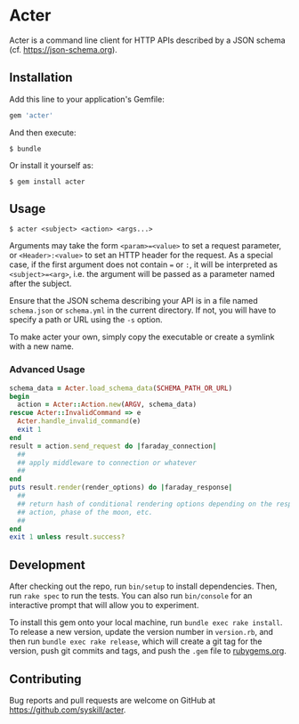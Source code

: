 # Acter

Acter is a command line client for HTTP APIs described by a JSON schema (cf. https://json-schema.org).

## Installation

Add this line to your application's Gemfile:

```ruby
gem 'acter'
```

And then execute:

    $ bundle

Or install it yourself as:

    $ gem install acter

## Usage

    $ acter <subject> <action> <args...>

Arguments may take the form `<param>=<value>` to set a request parameter, or `<Header>:<value>` to set an HTTP header for the request. As a special case, if the first argument does not contain `=` or `:`, it will be interpreted as `<subject>=<arg>`, i.e. the argument will be passed as a parameter named after the subject.

Ensure that the JSON schema describing your API is in a file named `schema.json` or `schema.yml` in the current directory. If not, you will have to specify a path or URL using the `-s` option.

To make acter your own, simply copy the executable or create a symlink with a new name.

### Advanced Usage

```ruby
schema_data = Acter.load_schema_data(SCHEMA_PATH_OR_URL)
begin
  action = Acter::Action.new(ARGV, schema_data)
rescue Acter::InvalidCommand => e
  Acter.handle_invalid_command(e)
  exit 1
end
result = action.send_request do |faraday_connection|
  ##
  ## apply middleware to connection or whatever
  ##
end
puts result.render(render_options) do |faraday_response|
  ##
  ## return hash of conditional rendering options depending on the response,
  ## action, phase of the moon, etc.
  ##
end
exit 1 unless result.success?
```

## Development

After checking out the repo, run `bin/setup` to install dependencies. Then, run `rake spec` to run the tests. You can also run `bin/console` for an interactive prompt that will allow you to experiment.

To install this gem onto your local machine, run `bundle exec rake install`. To release a new version, update the version number in `version.rb`, and then run `bundle exec rake release`, which will create a git tag for the version, push git commits and tags, and push the `.gem` file to [rubygems.org](https://rubygems.org).

## Contributing

Bug reports and pull requests are welcome on GitHub at https://github.com/syskill/acter.
